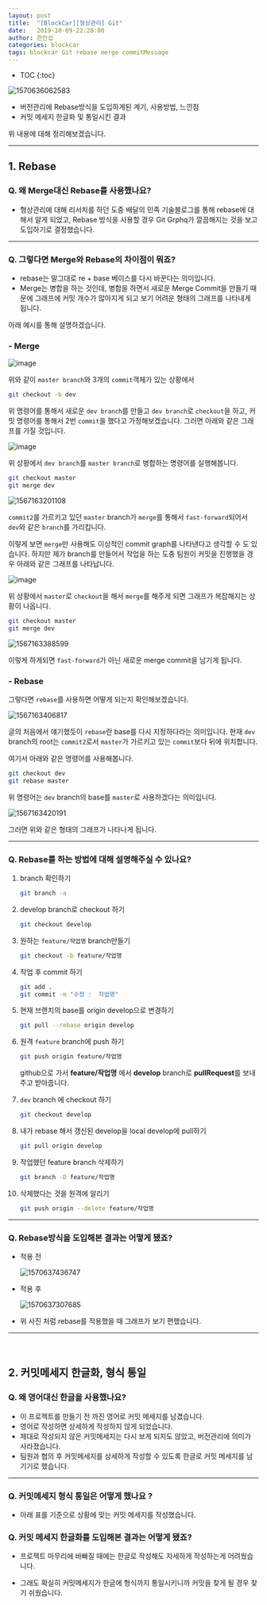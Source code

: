 ```yaml
---
layout: post
title:  "[BlockCar][형상관리] Git"
date:   2019-10-09-22:28:00
author: 한만섭
categories: blockcar
tags: blockcar Git rebase merge commitMessage
---
```




* TOC
{:toc}




![1570636062583](../../../../assets/image/1570636062583.png)

- 버전관리에 Rebase방식을 도입하게된 계기, 사용방법, 느낀점
- 커밋 메세지 한글화 및 통일시킨 결과

위 내용에 대해 정리해보겠습니다.    

***



## 1. Rebase 

### Q. 왜 Merge대신 Rebase를 사용했나요?

- 형상관리에 대해 리서치를 하던 도중 배달의 민족 기술블로그를 통해 rebase에 대해서 알게 되었고, Rebase 방식을 사용할 경우 Git Grphq가 깔끔해지는 것을 보고 도입하기로 결정했습니다.  

***

### Q. 그렇다면 Merge와 Rebase의 차이점이 뭐죠? 

- rebase는 말그대로 re + base 베이스를 다시 바꾼다는 의미입니다. 
- Merge는 병합을 하는 것인데, 병합을 하면서 새로운 Merge Commit을 만들기 때문에 그래프에 커밋 개수가 많아지게 되고 보기 어려운 형태의 그래프를 나타내게 됩니다.  



아래 예시를 통해 설명하겠습니다.  

### - Merge

![image](https://user-images.githubusercontent.com/46010705/61695458-7ad07380-ad6e-11e9-91b4-1bc15c52896c.png)

위와 같이 `master branch`와 3개의 `commit`객체가 있는 상황에서 

```bash
git checkout -b dev 
```

위 명령어를 통해서 새로운 `dev branch`를 만들고 `dev branch`로 `checkout`을 하고,  커밋 명령어를 통해서 2번 `commit`을 했다고 가정해보겠습니다. 그러면 아래와 같은 그래프를 가질 것입니다.  



![image](https://user-images.githubusercontent.com/46010705/61695738-01855080-ad6f-11e9-960b-47def2045d58.png)

위 상황에서 `dev branch`를 `master branch`로 병합하는 명령어를 실행해봅니다.  

```bash
git checkout master
git merge dev
```

![1567163201108](../../../../assets/image/1567163201108.png)

`commit2`를 가르키고 있던 `master` branch가 `merge`를 통해서 `fast-forward`되어서 `dev`와 같은 `branch`를 가리킵니다.  

이렇게 보면 `merge`만 사용해도 이상적인 commit graph를 나타낸다고 생각할 수 도 있습니다. 하지만 제가 branch를 만들어서 작업을 하는 도중 팀원이 커밋을 진행했을 경우 아래와 같은 그래프를 나타납니다.  

![image](https://user-images.githubusercontent.com/46010705/61696080-a30ca200-ad6f-11e9-9c0b-aff969bbebac.png)

위 상황에서 `master`로 `checkout`을 해서 `merge`를 해주게 되면 그래프가 복잡해지는 상황이 나옵니다.  

```bash
git checkout master
git merge dev
```

![1567163388599](../../../../assets/image/1567163388599.png)

이렇게 하게되면 `fast-forward`가 아닌 새로운 merge commit을 남기게 됩니다.  



### - Rebase

그렇다면 `rebase`를 사용하면 어떻게 되는지 확인해보겠습니다.  

![1567163406817](../../../../assets/image/1567163406817.png)

글의 처음에서 얘기했듯이 `rebase`란 base를 다시 지정하다라는 의미입니다. 현재 `dev` branch의 root는 `commit2`로서 `master`가 가르키고 있는 `commit`보다 뒤에 위치합니다.  



여기서 아래와 같은 명령어를 사용해봅니다.  

```bash
git checkout dev
git rebase master
```

위 명령어는 `dev` branch의 base를 `master`로 사용하겠다는 의미입니다.  

![1567163420191](../../../../assets/image/1567163420191.png)

그러면 위와 같은 형태의 그래프가 나타나게 됩니다.  



***



### Q. Rebase를 하는 방법에 대해 설명해주실 수 있나요? 

1. branch 확인하기 

   ```bash
   git branch -a
   ```

2. develop branch로 checkout 하기 

   ```bash
   git checkout develop
   ```

3. 원하는 `feature/작업명` branch만들기 

   ```bash
   git checkout -b feature/작업명 
   ```

4. 작업 후 commit 하기 

   ```bash
   git add .
   git commit -m "수정 :  작업명"
   ```

5. 현재 브랜치의 base를 origin develop으로 변경하기 

   ```bash
   git pull --rebase origin develop
   ```

6. 원격 `feature` branch에 push 하기 

   ```bash
   git push origin feature/작업명
   ```

   github으로 가서 **feature/작업명** 에서 **develop** branch로 **pullRequest**를 보내주고 받아줍니다.  

7. `dev` branch 에 checkout 하기 

   ```bash
   git checkout develop
   ```

8. 내가 rebase 해서 갱신된 develop을 local develop에 pull하기 

   ```bash
   git pull origin develop
   ```

9. 작업했던 feature branch 삭제하기 

   ```bash
   git branch -D feature/작업명
   ```

10. 삭제했다는 것을 원격에 알리기 

    ```bash
    git push origin --delete feature/작업명
    ```

    

------



### Q. Rebase방식을 도입해본 결과는 어떻게 됐죠?  

- 적용 전

  ![1570637436747](../../../../assets/image/1570637436747.png)

- 적용 후 

  ![1570637307685](../../../../assets/image/1570637307685.png)

- 위 사진 처럼 rebase를 적용했을 때 그래프가 보기 편했습니다.  



***



　  





## 2. 커밋메세지 한글화, 형식 통일

### Q. 왜 영어대신 한글을 사용했나요?

- 이 프로젝트를 만들기 전 까진 영어로 커밋 메세지를 남겼습니다.  
- 영어로 작성하면 상세하게 작성하지 않게 되었습니다. 
- 제대로 작성되지 않은 커밋메세지는 다시 보게 되지도 않았고, 버전관리에 의미가 사라졌습니다.  
- 팀원과 협의 후 커밋메세지를 상세하게 작성할 수 있도록 한글로 커밋 메세지를 남기기로 했습니다. 

------



### Q. 커밋메세지 형식 통일은 어떻게 했나요 ?

- 아래 표를 기준으로 상황에 맞는 커밋 메세지를 작성했습니다.  



### Q. 커밋 메세지 한글화를 도입해본 결과는 어떻게 됐죠?  

- 프로젝트 마무리에 바빠질 때에는 한글로 작성해도 자세하게 작성하는게 어려웠습니다.  

- 그래도 확실히 커밋메세지가 한글에 형식까지 통일시키니까 커밋을 찾게 될 경우 찾기 쉬웠습니다.  

  